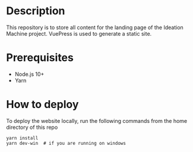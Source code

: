 # Description
This repository is to store all content for the landing page of the Ideation Machine project. VuePress is used to generate a static site.

# Prerequisites
* Node.js 10+
* Yarn 

# How to deploy
To deploy the website locally, run the following commands from the home directory of this repo

```
yarn install
yarn dev-win  # if you are running on windows
```